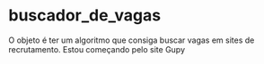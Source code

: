 # buscador_de_vagas
O objeto é ter um algoritmo que consiga buscar vagas em sites de recrutamento.  Estou começando pelo site Gupy
